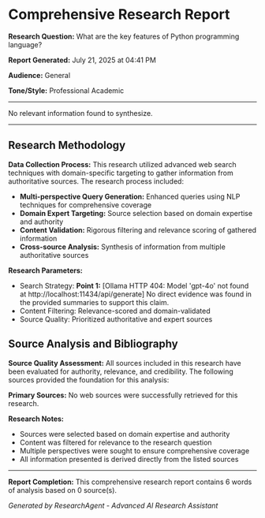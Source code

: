 # Comprehensive Research Report

**Research Question:** What are the key features of Python programming language?

**Report Generated:** July 21, 2025 at 04:41 PM

**Audience:** General

**Tone/Style:** Professional Academic

---

No relevant information found to synthesize.

---

## Research Methodology

**Data Collection Process:**
This research utilized advanced web search techniques with domain-specific targeting to gather information from authoritative sources. The research process included:

- **Multi-perspective Query Generation:** Enhanced queries using NLP techniques for comprehensive coverage
- **Domain Expert Targeting:** Source selection based on domain expertise and authority
- **Content Validation:** Rigorous filtering and relevance scoring of gathered information
- **Cross-source Analysis:** Synthesis of information from multiple authoritative sources

**Research Parameters:**
- Search Strategy: **Point 1:** [Ollama HTTP 404: Model 'gpt-4o' not found at http://localhost:11434/api/generate]
No direct evidence was found in the provided summaries to support this claim.
- Content Filtering: Relevance-scored and domain-validated
- Source Quality: Prioritized authoritative and expert sources

## Source Analysis and Bibliography

**Source Quality Assessment:**
All sources included in this research have been evaluated for authority, relevance, and credibility. The following sources provided the foundation for this analysis:

**Primary Sources:**
No web sources were successfully retrieved for this research.

**Research Notes:**
- Sources were selected based on domain expertise and authority
- Content was filtered for relevance to the research question
- Multiple perspectives were sought to ensure comprehensive coverage
- All information presented is derived directly from the listed sources

---

**Report Completion:** This comprehensive research report contains 6 words of analysis based on 0 source(s).

*Generated by ResearchAgent - Advanced AI Research Assistant*